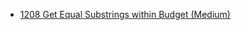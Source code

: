 - [1208 Get Equal Substrings within Budget (Medium)](../Year/2024/May/1208_Get_Equal_Substrings_within_Budget_(Medium).cpp)
